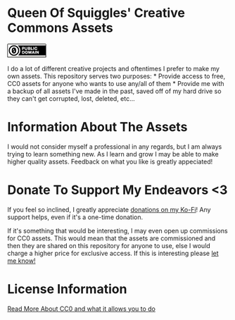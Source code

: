 # Queen Of Squiggles' Creative Commons Assets
![CC0 Badge Icon](./repo-meta-assets/cc0-badge.png)

I do a lot of different creative projects and oftentimes I prefer to make my own assets. This repository serves two purposes:
    * Provide access to free, CC0 assets for anyone who wants to use any/all of them
    * Provide me with a backup of all assets I've made in the past, saved off of my hard drive so they can't get corrupted, lost, deleted, etc...

# Information About The Assets

I would not consider myself a professional in any regards, but I am always trying to learn something new. As I learn and grow I may be able to make higher quality assets. Feedback on what you like is greatly appeciated!


# Donate To Support My Endeavors <3

If you feel so inclined, I greatly appreciate [donations on my Ko-Fi](https://ko-fi.com/queenofsquiggles)! Any support helps, even if it's a one-time donation.

If it's something that would be interesting, I may even open up commissions for CC0 assets. This would mean that the assets are commissioned and then they are shared on this repository for anyone to use, else I would charge a higher price for exclusive access. If this is interesting please [let me know!](https://twitter.com/OfSquiggles)

# License Information

[Read More About CC0 and what it allows you to do](https://creativecommons.org/publicdomain/zero/1.0/)

